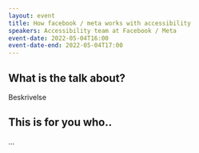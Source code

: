 ```yaml
---
layout: event
title: How facebook / meta works with accessibility
speakers: Accessibility team at Facebook / Meta
event-date: 2022-05-04T16:00
event-date-end: 2022-05-04T17:00
---
```

## What is the talk about?
Beskrivelse

## This is for you who..
...
